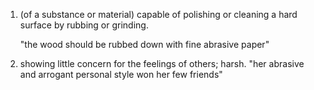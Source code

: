 1. (of a substance or material) capable of polishing or cleaning a hard surface by rubbing or grinding.

	"the wood should be rubbed down with fine abrasive paper"

2. showing little concern for the feelings of others; harsh.
	"her abrasive and arrogant personal style won her few friends"
